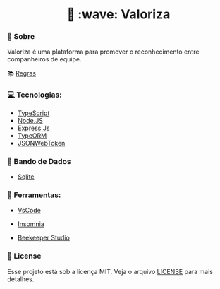 
<h1 align="center"> 🚧 :wave: Valoriza </h1>

### :memo: Sobre

Valoriza é uma plataforma para promover o reconhecimento entre companheiros de equipe.

:books: [Regras](REGRAS.md)

### :computer: Tecnologias:

- [TypeScript](https://www.typescriptlang.org/)
- [Node.JS](https://nodejs.org)
- [Express.Js](http://expressjs.com/)
- [TypeORM](https://typeorm.io/#/)
- [JSONWebToken](https://github.com/auth0/node-jsonwebtoken#readme)

### :game_die: Bando de Dados

- [Sqlite](https://www.sqlite.org/index.html)

### :hammer: Ferramentas:

- [VsCode](https://code.visualstudio.com/)
- [Insomnia](https://insomnia.rest/download)

- [Beekeeper Studio](https://docs.beekeeperstudio.io/)

### :page_facing_up: License

Esse projeto está sob a licença MIT. Veja o arquivo [LICENSE](LICENSE) para mais detalhes.
